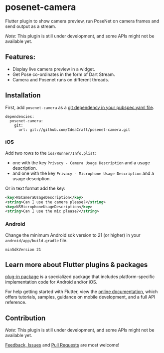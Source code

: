 # posenet-camera

Flutter plugin to show camera preview, run PoseNet on camera frames and send output as a stream.

*Note*: This plugin is still under development, and some APIs might not be available yet.

## Features:

* Display live camera preview in a widget.
* Get Pose co-ordinates in the form of Dart Stream.
* Camera and Posenet runs on different threads.

## Installation

First, add `posenet-camera` as a [git dependency in your pubspec.yaml file](https://flutter.io/using-packages/).

```
dependencies:
  posenet-camera:
    git:
      url: git://github.com/IdeaCraft/posenet-camera.git
```

### iOS

Add two rows to the `ios/Runner/Info.plist`:

* one with the key `Privacy - Camera Usage Description` and a usage description.
* and one with the key `Privacy - Microphone Usage Description` and a usage description.

Or in text format add the key:

```xml
<key>NSCameraUsageDescription</key>
<string>Can I use the camera please?</string>
<key>NSMicrophoneUsageDescription</key>
<string>Can I use the mic please?</string>
```

### Android

Change the minimum Android sdk version to 21 (or higher) in your `android/app/build.gradle` file.

```
minSdkVersion 21
```


## Learn more about Flutter plugins & packages

[plug-in package](https://flutter.dev/developing-packages/) is
a specialized package that includes platform-specific implementation code for
Android and/or iOS.

For help getting started with Flutter, view the
[online documentation](https://flutter.dev/docs), which offers tutorials, 
samples, guidance on mobile development, and a full API reference.

## Contribution

*Note*: This plugin is still under development, and some APIs might not be available yet.

[Feedback, Issues](https://github.com/IdeaCraft/posenet-camera/issues) and
[Pull Requests](https://github.com/IdeaCraft/posenet-camera/pulls) are most welcome!
